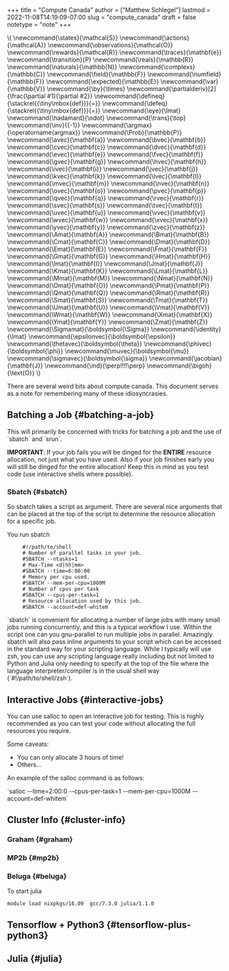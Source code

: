 +++
title = "Compute Canada"
author = ["Matthew Schlegel"]
lastmod = 2022-11-08T14:19:09-07:00
slug = "compute_canada"
draft = false
notetype = "note"
+++

\\( \newcommand{\states}{\mathcal{S}}
\newcommand{\actions}{\mathcal{A}}
\newcommand{\observations}{\mathcal{O}}
\newcommand{\rewards}{\mathcal{R}}
\newcommand{\traces}{\mathbf{e}}
\newcommand{\transition}{P}
\newcommand{\reals}{\mathbb{R}}
\newcommand{\naturals}{\mathbb{N}}
\newcommand{\complexs}{\mathbb{C}}
\newcommand{\field}{\mathbb{F}}
\newcommand{\numfield}{\mathbb{F}}
\newcommand{\expected}{\mathbb{E}}
\newcommand{\var}{\mathbb{V}}
\newcommand{\by}{\times}
\newcommand{\partialderiv}[2]{\frac{\partial #1}{\partial #2}}
\newcommand{\defineq}{\stackrel{{\tiny\mbox{def}}}{=}}
\newcommand{\defeq}{\stackrel{{\tiny\mbox{def}}}{=}}
\newcommand{\eye}{\Imat}
\newcommand{\hadamard}{\odot}
\newcommand{\trans}{\top}
\newcommand{\inv}{{-1}}
\newcommand{\argmax}{\operatorname{argmax}}
\newcommand{\Prob}{\mathbb{P}}
\newcommand{\avec}{\mathbf{a}}
\newcommand{\bvec}{\mathbf{b}}
\newcommand{\cvec}{\mathbf{c}}
\newcommand{\dvec}{\mathbf{d}}
\newcommand{\evec}{\mathbf{e}}
\newcommand{\fvec}{\mathbf{f}}
\newcommand{\gvec}{\mathbf{g}}
\newcommand{\hvec}{\mathbf{h}}
\newcommand{\ivec}{\mathbf{i}}
\newcommand{\jvec}{\mathbf{j}}
\newcommand{\kvec}{\mathbf{k}}
\newcommand{\lvec}{\mathbf{l}}
\newcommand{\mvec}{\mathbf{m}}
\newcommand{\nvec}{\mathbf{n}}
\newcommand{\ovec}{\mathbf{o}}
\newcommand{\pvec}{\mathbf{p}}
\newcommand{\qvec}{\mathbf{q}}
\newcommand{\rvec}{\mathbf{r}}
\newcommand{\svec}{\mathbf{s}}
\newcommand{\tvec}{\mathbf{t}}
\newcommand{\uvec}{\mathbf{u}}
\newcommand{\vvec}{\mathbf{v}}
\newcommand{\wvec}{\mathbf{w}}
\newcommand{\xvec}{\mathbf{x}}
\newcommand{\yvec}{\mathbf{y}}
\newcommand{\zvec}{\mathbf{z}}
\newcommand{\Amat}{\mathbf{A}}
\newcommand{\Bmat}{\mathbf{B}}
\newcommand{\Cmat}{\mathbf{C}}
\newcommand{\Dmat}{\mathbf{D}}
\newcommand{\Emat}{\mathbf{E}}
\newcommand{\Fmat}{\mathbf{F}}
\newcommand{\Gmat}{\mathbf{G}}
\newcommand{\Hmat}{\mathbf{H}}
\newcommand{\Imat}{\mathbf{I}}
\newcommand{\Jmat}{\mathbf{J}}
\newcommand{\Kmat}{\mathbf{K}}
\newcommand{\Lmat}{\mathbf{L}}
\newcommand{\Mmat}{\mathbf{M}}
\newcommand{\Nmat}{\mathbf{N}}
\newcommand{\Omat}{\mathbf{O}}
\newcommand{\Pmat}{\mathbf{P}}
\newcommand{\Qmat}{\mathbf{Q}}
\newcommand{\Rmat}{\mathbf{R}}
\newcommand{\Smat}{\mathbf{S}}
\newcommand{\Tmat}{\mathbf{T}}
\newcommand{\Umat}{\mathbf{U}}
\newcommand{\Vmat}{\mathbf{V}}
\newcommand{\Wmat}{\mathbf{W}}
\newcommand{\Xmat}{\mathbf{X}}
\newcommand{\Ymat}{\mathbf{Y}}
\newcommand{\Zmat}{\mathbf{Z}}
\newcommand{\Sigmamat}{\boldsymbol{\Sigma}}
\newcommand{\identity}{\Imat}
\newcommand{\epsilonvec}{\boldsymbol{\epsilon}}
\newcommand{\thetavec}{\boldsymbol{\theta}}
\newcommand{\phivec}{\boldsymbol{\phi}}
\newcommand{\muvec}{\boldsymbol{\mu}}
\newcommand{\sigmavec}{\boldsymbol{\sigma}}
\newcommand{\jacobian}{\mathbf{J}}
\newcommand{\ind}{\perp\!\!\!\!\perp}
\newcommand{\bigoh}{\text{O}}
\\)

There are several weird bits about compute canada. This document serves as a note for remembering many of these idiosyncrasies.


## Batching a Job {#batching-a-job}

This will primarily be concerned with tricks for batching a job and the use of \`sbatch\` and \`srun\`.

**IMPORTANT**: If your job fails you will be dinged for the **ENTIRE** resource allocation, not just what you have used. Also if your job finishes early you will still be dinged for the entire allocation! Keep this in mind as you test code (use interactive shells where possible).


### Sbatch {#sbatch}

So sbatch takes a script as argument. There are several nice arguments that can be placed at the top of the script to determine the resource allocation for a specific job.

You run sbatch

```shell
     #!/path/to/shell
     # Number of parallel tasks in your job.
     #SBATCH --ntasks=1
     # Max-Time <d|hh|mm>
     #SBATCH --time=6:00:00
     # Memory per cpu used.
     #SBATCH --mem-per-cpu=1000M
     # Number of cpus per task
     #SBATCH --cpus-per-task=1
     # Resource allocation used by this job.
     #SBATCH --account=def-whitem
```

\`sbatch\` is convenient for allocating a number of large jobs with many small jobs running concurrently, and this is a typical workflow I use. Within the script one can you gnu-parallel to run multiple jobs in parallel. Amazingly sbatch will also pass inline arguments to your script which can be accessed in the standard way for your scripting language. While I typically will use zsh, you can use any scripting language really including but not limited to Python and Julia only needing to specify at the top of the file where the language interpreter/compiler is in the usual shell way (\`#!/path/to/shell/zsh\`).


## Interactive Jobs {#interactive-jobs}

You can use salloc to open an interactive job for testing. This is highly recommended as you can test your code without allocating the full resources you require.

Some caveats:

-   You can only allocate 3 hours of time!
-   Others...

An example of the salloc command is as follows:

\`salloc --time=2:00:0 --cpus-per-task=1 --mem-per-cpu=1000M --account=def-whitem\`


## Cluster Info {#cluster-info}


### Graham {#graham}


### MP2b {#mp2b}


### Beluga {#beluga}

To start julia

```shell
module load nixpkgs/16.09  gcc/7.3.0 julia/1.1.0
```


## Tensorflow + Python3 {#tensorflow-plus-python3}


## Julia {#julia}

